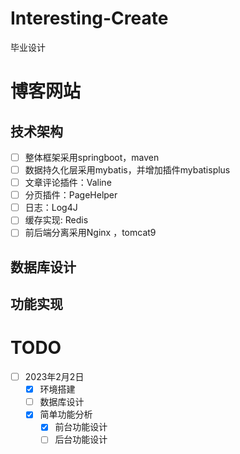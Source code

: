 # Interesting-Create
毕业设计

# 博客网站

## 技术架构

- [ ] 整体框架采用springboot，maven
- [ ] 数据持久化层采用mybatis，并增加插件mybatisplus
- [ ] 文章评论插件：Valine
- [ ] 分页插件：PageHelper
- [ ] 日志：Log4J
- [ ] 缓存实现: Redis
- [ ] 前后端分离采用Nginx ，tomcat9

## 数据库设计

## 功能实现

# TODO

- [ ] 2023年2月2日
  - [x] 环境搭建
  - [ ] 数据库设计
  - [x] 简单功能分析
    - [x] 前台功能设计
    - [ ] 后台功能设计